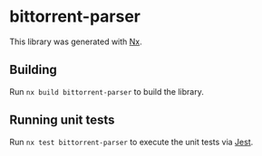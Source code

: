 # bittorrent-parser

This library was generated with [Nx](https://nx.dev).

## Building

Run `nx build bittorrent-parser` to build the library.

## Running unit tests

Run `nx test bittorrent-parser` to execute the unit tests via [Jest](https://jestjs.io).
